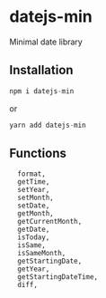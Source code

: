 # datejs-min

Minimal date library 

## Installation

```javascript
npm i datejs-min
```
or

```javascript
yarn add datejs-min
```


## Functions

      format,
      getTime,
      setYear,
      setMonth,
      setDate,
      getMonth,
      getCurrentMonth,
      getDate,
      isToday,
      isSame,
      isSameMonth,
      getStartingDate,
      getYear,
      getStartingDateTime,
      diff,